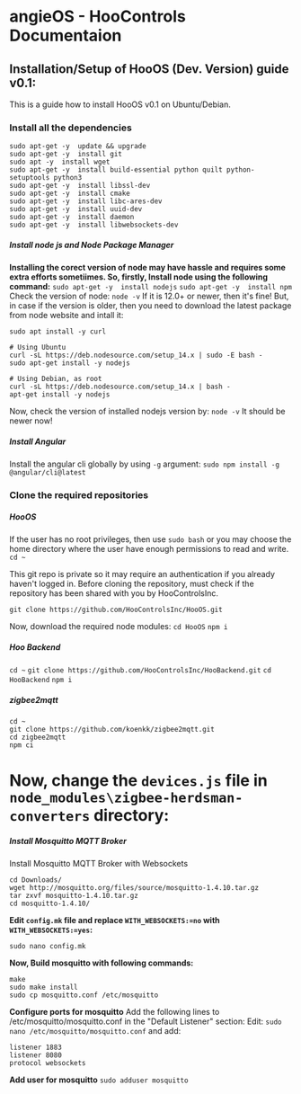 # angieOS - HooControls Documentaion

## Installation/Setup of HooOS (Dev. Version) guide v0.1:
This is a guide how to install HooOS v0.1 on Ubuntu/Debian.

### Install all the dependencies
```
sudo apt-get -y  update && upgrade
sudo apt-get -y  install git
sudo apt -y  install wget
sudo apt-get -y  install build-essential python quilt python-setuptools python3
sudo apt-get -y  install libssl-dev
sudo apt-get -y  install cmake
sudo apt-get -y  install libc-ares-dev
sudo apt-get -y  install uuid-dev
sudo apt-get -y  install daemon
sudo apt-get -y  install libwebsockets-dev
```

##### Install node js and Node Package Manager
**Installing the corect version of node may have hassle and requires some extra efforts sometiimes. So, firstly, Install node using the following command:**
`sudo apt-get -y  install nodejs`
`sudo apt-get -y  install npm`
Check the version of node:
`node -v`
If it is 12.0+ or newer, then it's fine!
But, in case if the version is older, then you need to download the latest package from node website and intall it:
```
sudo apt install -y curl

# Using Ubuntu
curl -sL https://deb.nodesource.com/setup_14.x | sudo -E bash -
sudo apt-get install -y nodejs

# Using Debian, as root
curl -sL https://deb.nodesource.com/setup_14.x | bash -
apt-get install -y nodejs
```
Now, check the version of installed nodejs version by:
`node -v`
It should be newer now!

##### Install Angular
Install the angular cli globally by using `-g` argument:
`sudo npm install -g @angular/cli@latest`

### Clone the required repositories
##### HooOS
If the user has no root privileges, then use `sudo bash` or you may choose the home directory where the user have enough permissions to read and write.
`cd ~`

This git repo is private so it may require an authentication if you already haven't logged in.  Before cloning the repository, must check if the repository has been shared with you by HooControlsInc.

`git clone https://github.com/HooControlsInc/HooOS.git`

Now, download the required node modules:
`cd HooOS`
`npm i`

##### Hoo Backend
`cd ~`
`git clone https://github.com/HooControlsInc/HooBackend.git`
`cd HooBackend`
`npm i`

##### zigbee2mqtt
```
cd ~
git clone https://github.com/koenkk/zigbee2mqtt.git
cd zigbee2mqtt
npm ci
```
# Now, change the `devices.js` file in  `node_modules\zigbee-herdsman-converters` directory:


##### Install Mosquitto MQTT Broker
Install Mosquitto MQTT Broker with Websockets
```
cd Downloads/
wget http://mosquitto.org/files/source/mosquitto-1.4.10.tar.gz
tar zxvf mosquitto-1.4.10.tar.gz
cd mosquitto-1.4.10/
```
**Edit `config.mk` file and replace `WITH_WEBSOCKETS:=no` with `WITH_WEBSOCKETS:=yes`:**
```
sudo nano config.mk
```
**Now, Build mosquitto with following commands:**
```
make
sudo make install
sudo cp mosquitto.conf /etc/mosquitto
```
**Configure ports for mosquitto**
Add the following lines to /etc/mosquitto/mosquitto.conf in the "Default Listener" section:
Edit:
`sudo nano /etc/mosquitto/mosquitto.conf`
and add:
```
listener 1883
listener 8080
protocol websockets
```
**Add user for mosquitto**
`sudo adduser mosquitto`



